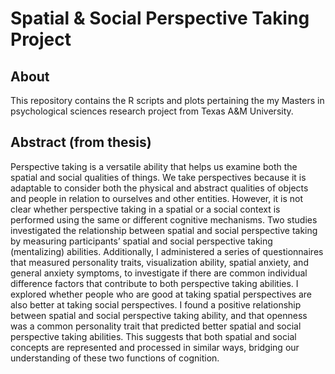 # Spatial & Social Perspective Taking Project

## About
This repository contains the R scripts and plots pertaining the my Masters in psychological sciences research project from Texas A&M University.

## Abstract (from thesis)

Perspective taking is a versatile ability that helps us examine both 
the spatial and social qualities of things. We take perspectives because it is 
adaptable to consider both the physical and abstract qualities of objects and 
people in relation to ourselves and other entities. However, it is not clear 
whether perspective taking in a spatial or a social context is performed using 
the same or different cognitive mechanisms. Two studies investigated the 
relationship between spatial and social perspective taking by measuring 
participants’ spatial and social perspective taking (mentalizing) abilities. 
Additionally, I administered a series of questionnaires that measured 
personality traits, visualization ability, spatial anxiety, and general anxiety 
symptoms, to investigate if there are common individual difference factors that 
contribute to both perspective taking abilities. I explored whether 
people who are good at taking spatial perspectives are also better at taking 
social perspectives. I found a positive relationship between spatial 
and social perspective taking ability, and that openness was a common 
personality trait that predicted better spatial and social perspective taking 
abilities. This suggests that both spatial and social concepts are represented 
and processed in similar ways, bridging our understanding of these two 
functions of cognition.